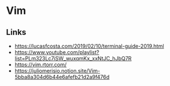 # Vim

## Links

- <https://lucasfcosta.com/2019/02/10/terminal-guide-2019.html>
- <https://www.youtube.com/playlist?list=PLm323Lc7iSW_wuxqmKx_xxNtJC_hJbQ7R>
- <https://vim.rtorr.com/>
- <https://juliomerisio.notion.site/Vim-5bba8a304d6b44e6afefb21d2a9f476d>
